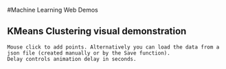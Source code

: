 #Machine Learning Web Demos
## KMeans Clustering visual demonstration
    Mouse click to add points. Alternatively you can load the data from a json file (created manually or by the Save function).
    Delay controls animation delay in seconds.
